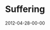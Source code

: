 ---
layout: message
category: message
series: "James: Putting Your Faith to Work"
title: "Suffering"
date: 2012-04-28-00-00
message_id: 724
sc-permalink-url: "http://soundcloud.com/crdschurch/suffering-1"
audio: "http://s3.amazonaws.com/crossroads-media/messages/audio/james_02.mp3"
audio-duration: "43:35"
program: "http://s3.amazonaws.com/crossroads-media/documents/04_28-29_12Program.pdf"
description: "Chuck Mingo talks about how trials strengthen our faith."
video: "http://s3.amazonaws.com/crossroads-media/messages/video/james_02.mp4"
video-duration: "43:41"
yt-video-id: "yWXna56itNw"
video-image: "http://s3.amazonaws.com/crossroads-media/images/james_02_still.jpg"
tag: 
 - mingo
 - suffering
 - faith
 - james
 - program
explicit: false
---